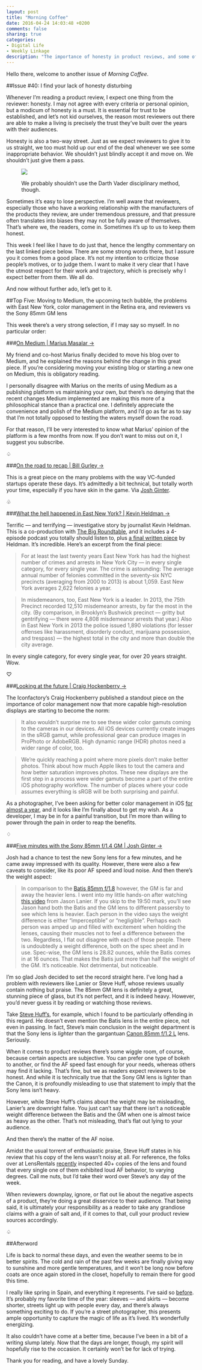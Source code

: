 ```yaml
---
layout: post
title: "Morning Coffee"
date: 2016-04-24 14:03:48 +0200
comments: false
sharing: true
categories: 
- Digital Life
- Weekly Linkage
description: "The importance of honesty in product reviews, and some of the week’s most interesting pieces of writing." 
---
```


Hello there, welcome to another issue of _Morning Coffee_.

##Issue \#40: I find your lack of honesty disturbing

Whenever I’m reading a product review, I expect one thing from the reviewer: honesty. I may not agree with every criteria or personal opinion, but a modicum of honesty is a must. It is essential for trust to be established, and let’s not kid ourselves, the reason most reviewers out there are able to make a living is precisely the trust they’ve built over the years with their audiences.

Honesty is also a two-way street. Just as we expect reviewers to give it to us straight, we too must hold up our end of the deal whenever we see some inappropriate behavior. We shouldn’t just blindly accept it and move on. We shouldn’t just give them a pass.

<figure class="extra-width">
<img src="https://farm2.staticflickr.com/1717/26587315366_aa12818e47_o.png"/>
<p class="photo-credit">We probably shouldn’t use the Darth Vader disciplinary method, though.</p>
</figure>

Sometimes it’s easy to lose perspective. I’m well aware that reviewers, especially those who have a working relationship with the manufacturers of the products they review, are under tremendous pressure, and that pressure often translates into biases they may not be fully aware of themselves. That’s where we, the readers, come in. Sometimes it’s up to us to keep them honest.

This week I feel like I have to do just that, hence the lengthy commentary on the last linked piece below. There are some strong words there, but I assure you it comes from a good place. It’s not my intention to criticize those people’s motives, or to judge them. I want to make it very clear that I have the utmost respect for their work and trajectory, which is precisely why I expect better from them. We all do.

And now without further ado, let’s get to it.


##Top Five: Moving to Medium, the upcoming tech bubble, the problems with East New York, color management in the Retina era, and reviewers vs the Sony 85mm GM lens

This week there’s a very strong selection, if I may say so myself. In no particular order: 

###[On Medium | Marius Masalar →](https://mariusmasalar.me/on-medium-e40916701b15)

My friend and co-host Marius finally decided to move his blog over to Medium, and he explained the reasons behind the change in this great piece. If you’re considering moving your existing blog or starting a new one on Medium, this is obligatory reading.

I personally disagree with Marius on the merits of using Medium as a publishing platform vs maintaining your own, but there’s no denying that the recent changes Medium implemented are making this more of a philosophical stance than a practical one. I definitely appreciate the convenience and polish of the Medium platform, and I’d go as far as to say that I’m not totally opposed to testing the waters myself down the road.

For that reason, I’ll be very interested to know what Marius’ opinion of the platform is a few months from now. If you don’t want to miss out on it, I suggest you subscribe.

<p class="card-separator">♤</p>

###[On the road to recap | Bill Gurley →](http://abovethecrowd.com/2016/04/21/on-the-road-to-recap/)

This is a great piece on the many problems with the way VC-funded startups operate these days. It’s admittedly a bit technical, but totally worth your time, especially if you have skin in the game. Via [Josh Ginter](http://thenewsprint.co/2016/04/23/why-the-unicorn-financing-market-just-became-dangerous-dot-dot-dot-for-all-involved/).
 
<p class="card-separator">♧</p>

###[What the hell happened in East New York? | Kevin Heldman →](http://digg.com/2016/what-the-hell-happened-in-east-new-york)

Terrific — and terrifying — investigative story by journalist Kevin Heldman. This is a co-production with [The Big Roundtable](http://www.thebigroundtable.com), and it includes a 4-episode podcast you totally should listen to, plus [a final written piece](http://digg.com/2016/broken-what-the-hell-happened-in-east-new-york) by Heldman. It’s incredible. Here’s an excerpt from the final piece:

> For at least the last twenty years East New York has had the highest number of crimes and arrests in New York City — in every single category, for every single year. The crime is astounding: The average annual number of felonies committed in the seventy-six NYC precincts (averaging from 2000 to 2013) is about 1,059. East New York averages 2,622 felonies a year.

> In misdemeanors, too, East New York is a leader. In 2013, the 75th Precinct recorded 12,510 misdemeanor arrests, by far the most in the city. (By comparison, in Brooklyn’s Bushwick precinct — gritty but gentrifying — there were 4,808 misdemeanor arrests that year.) Also in East New York in 2013 the police issued 1,890 violations (for lesser offenses like harassment, disorderly conduct, marijuana possession, and trespass) — the highest total in the city and more than double the city average.

In every single category, for every single year, for over 20 years straight. Wow.

<p class="card-separator">♡</p>

###[Looking at the future | Craig Hockenberry →](http://blog.iconfactory.com/2016/04/looking-at-the-future/)

The Iconfactory’s Craig Hockenberry published a standout piece on the importance of color management now that more capable high-resolution displays are starting to become the norm: 

> It also wouldn’t surprise me to see these wider color gamuts coming to the cameras in our devices. All iOS devices currently create images in the sRGB gamut, while professional gear can produce images in ProPhoto or AdobeRGB. High dynamic range (HDR) photos need a wider range of color, too.

> We’re quickly reaching a point where more pixels don’t make better photos. Think about how much Apple likes to tout the camera and how better saturation improves photos. These new displays are the first step in a process were wider gamuts become a part of the entire iOS photography workflow. The number of places where your code assumes everything is sRGB will be both surprising and painful.

As a photographer, I’ve been asking for better color management in iOS [for almost a year](/2015/08/12/ios-and-color-management-how-to-export-jpeg-files-from-lightroom-for-mobile-viewing/), and it looks like I’m finally about to get my wish. As a developer, I may be in for a painful transition, but I’m more than willing to power through the pain in order to reap the benefits.

<p class="card-separator">♢</p>

###[Five minutes with the Sony 85mm f/1.4 GM | Josh Ginter →](http://thenewsprint.co/2016/04/23/five-minutes-with-the-sony-85mm-f-slash-1-dot-4-gm/)

Josh had a chance to test the new Sony lens for a few minutes, and he came away impressed with its quality. However, there were also a few caveats to consider, like its poor AF speed and loud noise. And then there’s the weight aspect:

> In comparison to the [Batis 85mm f/1.8](http://www.amazon.com/gp/product/B00WII52ZU/ref=as_li_qf_sp_asin_il_tl?ie=UTF8&camp=1789&creative=9325&creativeASIN=B00WII52ZU&linkCode=as2&tag=thenews02-20&linkId=Y6Z7TLMTTJSCEYAI) however, the GM is far and away the heavier lens. I went into my little hands-on after watching [this video](https://www.youtube.com/watch?v=XBgM1lLcSEQ) from Jason Lanier. If you skip to the 19:50 mark, you’ll see Jason hand both the Batis and the GM lens to different passersby to see which lens is heavier. Each person in the video says the weight difference is either “imperceptible” or “negligible”. Perhaps each person was amped up and filled with excitement when holding the lenses, causing their muscles not to feel a difference between the two. Regardless, I flat out disagree with each of those people. There is undoubtedly a weight difference, both on the spec sheet and in use. Spec-wise, the GM lens is 28.82 ounces, while the Batis comes in at 16 ounces. That makes the Batis just more than half the weight of the GM. It’s noticeable. Not detrimental, but noticeable.

I’m so glad Josh decided to set the record straight here. I’ve long had a problem with reviewers like Lanier or Steve Huff, whose reviews usually contain nothing but praise. The 85mm GM lens is definitely a great, stunning piece of glass, but it’s not perfect, and it is indeed heavy. However, you’d never guess it by reading or watching those reviews.

Take [Steve Huff’s](http://www.stevehuffphoto.com/2016/04/20/the-sony-85-1-4-g-master-lens-review-a-lens-full-of-wow/), for example, which I found to be particularly offending in this regard. He doesn’t even mention the Batis lens in the entire piece, not even in passing. In fact, Steve’s main conclusion in the weight department is that the Sony lens is _lighter_ than the gargantuan [Canon 85mm f/1.2 L](http://amzn.to/1MQz8hR) lens. Seriously.

When it comes to product reviews there’s some wiggle room, of course, because certain aspects are subjective. You can prefer one type of bokeh to another, or find the AF speed fast enough for your needs, whereas others may find it lacking. That’s fine, but we as readers expect reviewers to be honest. And while it is technically true that the Sony GM lens is lighter than the Canon, it is profoundly misleading to use that statement to imply that the Sony lens isn’t heavy. 

However, while Steve Huff’s claims about the weight may be misleading, Lanier’s are downright false. You just can’t say that there isn’t a noticeable weight difference between the Batis and the GM when one is almost twice as heavy as the other. That’s not misleading, that’s flat out lying to your audience.

And then there’s the matter of the AF noise.

Amidst the usual torrent of enthusiastic praise, Steve Huff states in his review that his copy of the lens wasn’t noisy at all. For reference, the folks over at LensRentals [recently](https://www.lensrentals.com/blog/2016/04/sony-fe-85mm-f1-4-gmaster-emergency-tear-down/) inspected 40+ copies of the lens and found that every single one of them exhibited loud AF behavior, to varying degrees. Call me nuts, but I’d take their word over Steve’s any day of the week.

When reviewers downplay, ignore, or flat out lie about the negative aspects of a product, they’re doing a great disservice to their audience. That being said, it is ultimately your responsibility as a reader to take any grandiose claims with a grain of salt and, if it comes to that, cull your product review sources accordingly.

<p class="card-separator">♤</p>

##Afterword

Life is back to normal these days, and even the weather seems to be in better spirits. The cold and rain of the past few weeks are finally giving way to sunshine and more gentle temperatures, and it won’t be long now before coats are once again stored in the closet, hopefully to remain there for good this time.

I really like spring in Spain, and everything it represents. I’ve said so [before](/2015/03/12/the-arrival-of-spring-street-photography-in-madrid-with-the-olympus-17mm-f-slash-1-dot-8-lens/). It’s probably my favorite time of the year: sleeves — and skirts — become shorter, streets light up with people every day, and there’s always something exciting to do. If you’re a street photographer, this presents ample opportunity to capture the magic of life as it’s lived. It’s wonderfully energizing.

It also couldn’t have come at a better time, because I’ve been in a bit of a writing slump lately. Now that the days are longer, though, my spirit will hopefully rise to the occasion. It certainly won’t be for lack of trying.

Thank you for reading, and have a lovely Sunday.